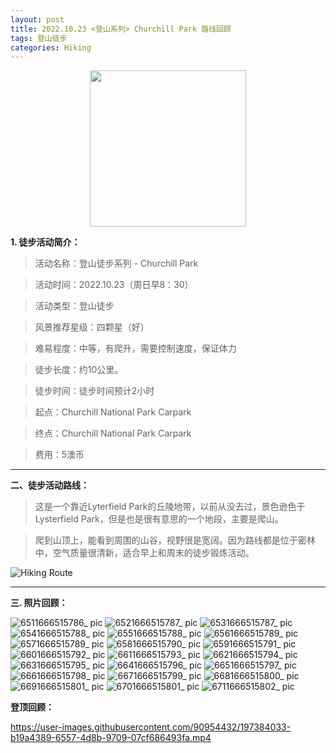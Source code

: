 ```yaml
---
layout: post
title: 2022.10.23 <登山系列> Churchill Park 路线回顾
tags: 登山徒步
categories: Hiking
---
```

<p align="center">
  <img width="250" src="https://user-images.githubusercontent.com/90954432/197183769-043b3cce-ffc5-439d-b355-fc227af37705.jpeg">
</p>

**1. 徒步活动简介：**

> 活动名称：登山徒步系列 - Churchill Park

> 活动时间：2022.10.23（周日早8：30）

> 活动类型：登山徒步

> 风景推荐星级：四颗星（好）

> 难易程度：中等，有爬升，需要控制速度，保证体力

> 徒步长度：约10公里。

> 徒步时间：徒步时间预计2小时

> 起点：Churchill National Park Carpark

> 终点：Churchill National Park Carpark

> 费用：5澳币

---

**二、徒步活动路线：**

> 这是一个靠近Lyterfield Park的丘陵地带，以前从没去过，景色逊色于Lysterfield Park，但是也是很有意思的一个地段，主要是爬山。

> 爬到山顶上，能看到周围的山谷，视野很是宽阔。因为路线都是位于密林中，空气质量很清新，适合早上和周末的徒步锻炼活动。

![Hiking Route](https://user-images.githubusercontent.com/90954432/197325605-82c56c4a-5c3f-4eb0-b356-8da5d73d697f.jpg)

---

**三. 照片回顾：**

![6511666515786_ pic](https://user-images.githubusercontent.com/90954432/197383943-b8f7595c-cf5a-4004-892a-bab524935302.jpg)
![6521666515787_ pic](https://user-images.githubusercontent.com/90954432/197383951-dfb5808f-fe34-44ce-8afd-1f94e9942755.jpg)
![6531666515787_ pic](https://user-images.githubusercontent.com/90954432/197383954-b9ff45af-8089-4cee-ba50-ab28c56d5a7c.jpg)
![6541666515788_ pic](https://user-images.githubusercontent.com/90954432/197383956-212002b9-9f38-4f4f-bd0e-c79462150028.jpg)
![6551666515788_ pic](https://user-images.githubusercontent.com/90954432/197383958-8b3130f1-6e83-42cd-ac4f-78389723b927.jpg)
![6561666515789_ pic](https://user-images.githubusercontent.com/90954432/197383959-2c06ba6c-1568-4ff6-975d-52295485fbad.jpg)
![6571666515789_ pic](https://user-images.githubusercontent.com/90954432/197383960-149a4e59-7669-4b8b-8cf6-2aa3d9d4de28.jpg)
![6581666515790_ pic](https://user-images.githubusercontent.com/90954432/197383964-5d9f3974-a1f7-433a-85a7-dec8e422b89f.jpg)
![6591666515791_ pic](https://user-images.githubusercontent.com/90954432/197383966-4ef75aec-bc37-431d-b78a-9acb4abb7d0d.jpg)
![6601666515792_ pic](https://user-images.githubusercontent.com/90954432/197383968-a6b3e181-2926-4378-a17c-d7eaaab5f63f.jpg)
![6611666515793_ pic](https://user-images.githubusercontent.com/90954432/197383971-b81093e5-ca24-4226-a621-b6cd3c7c8326.jpg)
![6621666515794_ pic](https://user-images.githubusercontent.com/90954432/197383972-c7e65e7d-ea26-4365-bc59-176764579e31.jpg)
![6631666515795_ pic](https://user-images.githubusercontent.com/90954432/197383973-e5aaf0d4-c886-444a-acd3-3550d17d97b0.jpg)
![6641666515796_ pic](https://user-images.githubusercontent.com/90954432/197383975-3c5c346c-cfee-44c3-887b-512833aa9732.jpg)
![6651666515797_ pic](https://user-images.githubusercontent.com/90954432/197383978-63ed97c5-2e05-4f42-862f-9dfaffee0e63.jpg)
![6661666515798_ pic](https://user-images.githubusercontent.com/90954432/197383979-0f1dee88-8bb0-4a1a-9d10-d1ca1ea574d7.jpg)
![6671666515799_ pic](https://user-images.githubusercontent.com/90954432/197383980-10db4a60-2234-43f7-8e06-a431f48134d4.jpg)
![6681666515800_ pic](https://user-images.githubusercontent.com/90954432/197383982-bf46c62a-7cea-4b87-bb91-aa78d3da3cb7.jpg)
![6691666515801_ pic](https://user-images.githubusercontent.com/90954432/197383984-691da3df-f5e9-4e08-ac35-1c9c430a9fba.jpg)
![6701666515801_ pic](https://user-images.githubusercontent.com/90954432/197383987-088abc7b-8926-4f91-8f44-b5ef1e526632.jpg)
![6711666515802_ pic](https://user-images.githubusercontent.com/90954432/197383990-d53b0176-e8e1-4d95-a356-f003693842c7.jpg)

**登顶回顾：**

https://user-images.githubusercontent.com/90954432/197384033-b19a4389-6557-4d8b-9709-07cf686493fa.mp4

